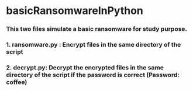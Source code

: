 # basicRansomwareInPython

### This two files simulate a basic ransomware for study purpose.

### 1. ransomware.py : Encrypt files in the same directory of the script
### 2. decrypt.py: Decrypt the encrypted files in the same directory of the script if the password is correct (Password: coffee)
